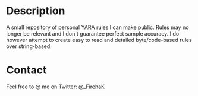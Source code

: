 # Description
A small repository of personal YARA rules I can make public. Rules may no longer be relevant and I don't guarantee perfect sample accuracy. I do however attempt to create easy to read and detailed byte/code-based rules over string-based.

# Contact
Feel free to @ me on Twitter: [@_FirehaK](https://twitter.com/_FirehaK)
